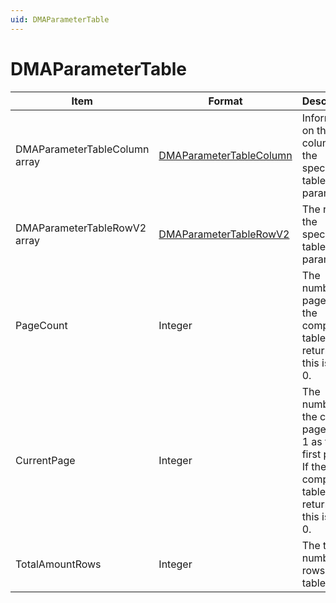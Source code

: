 ```yaml
---
uid: DMAParameterTable
---
```


# DMAParameterTable

| Item | Format | Description |
|--|--|--|
| DMAParameterTableColumn array | [DMAParameterTableColumn](xref:DMAParameterTableColumn) | Information on the columns of the specified table parameter. |
| DMAParameterTableRowV2 array | [DMAParameterTableRowV2](xref:DMAParameterTableRowV2) | The rows of the specified table parameter. |
| PageCount | Integer | The number of pages. If the complete table is returned, this is set to 0. |
| CurrentPage | Integer | The number of the current page (with 1 as the first page). If the complete table is returned, this is set to 0. |
| TotalAmountRows | Integer | The total number of rows in the table. |
